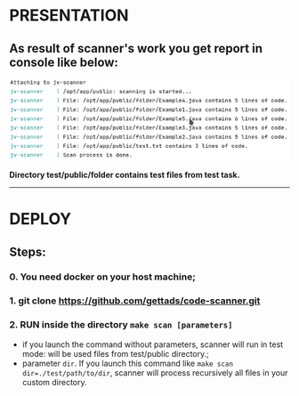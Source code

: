 # PRESENTATION

## As result of scanner's work you get report in console like below:
![Main Page](github/1.png)

**Directory test/public/folder contains test files from test task.**


---

# DEPLOY

## Steps:
### 0. You need docker on your host machine;
### 1. git clone https://github.com/gettads/code-scanner.git
### 2. RUN inside the directory `make scan [parameters]`
 - if you launch the command without parameters, scanner will run
in test mode: will be used files from test/public directory.;
 - parameter `dir`. If you launch this command like `make scan dir=./test/path/to/dir`,
scanner will process recursively all files in your custom directory.

